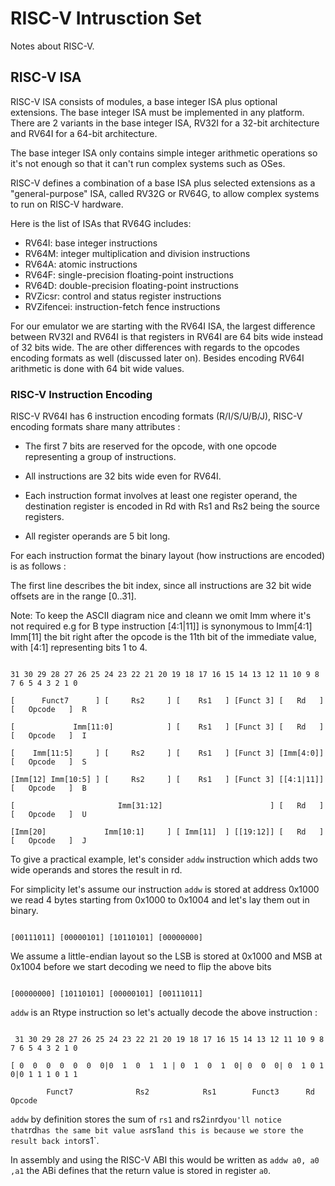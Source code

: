 # RISC-V Intrusction Set

Notes about RISC-V.

##  RISC-V ISA

RISC-V ISA consists of modules, a base integer ISA plus optional extensions.
The base integer ISA must be implemented in any platform. There are 2 variants
in the base integer ISA, RV32I for a 32-bit architecture and RV64I for a 64-bit
architecture.

The base integer ISA only contains simple integer arithmetic operations
so it's not enough so that it can't run complex systems such as OSes.

RISC-V defines a combination of a base ISA plus selected extensions
as a "general-purpose" ISA, called RV32G or RV64G, to allow complex
systems to run on RISC-V hardware.

Here is the list of ISAs that RV64G includes:

* RV64I: base integer instructions
* RV64M: integer multiplication and division instructions
* RV64A: atomic instructions
* RV64F: single-precision floating-point instructions
* RV64D: double-precision floating-point instructions
* RVZicsr: control and status register instructions
* RVZifencei: instruction-fetch fence instructions

For our emulator we are starting with the RV64I ISA, the largest difference
between RV32I and RV64I is that registers in RV64I are 64 bits wide instead
of 32 bits wide. The are other differences with regards to the opcodes encoding
formats as well (discussed later on). Besides encoding RV64I arithmetic is done
with 64 bit wide values.

### RISC-V Instruction Encoding

RISC-V RV64I has 6 instruction encoding formats (R/I/S/U/B/J), RISC-V encoding
formats share many attributes :

* The first 7 bits are reserved for the opcode, with one opcode representing
a group of instructions.

* All instructions are 32 bits wide even for RV64I.

* Each instruction format involves at least one register operand, the destination
register is encoded in Rd with Rs1 and Rs2 being the source registers.

* All register operands are 5 bit long.

For each instruction format the binary layout (how instructions are encoded) is as follows :

The first line describes the bit index, since all instructions are 32 bit wide offsets are
in the range [0..31].

Note: To keep the ASCII diagram nice and cleann we omit Imm where it's not required e.g
for B type instruction [4:1|11]] is synonymous to Imm[4:1] Imm[11] the bit right after
the opcode is the 11th bit of the immediate value, with [4:1] representing bits 1 to 4.

```

31 30 29 28 27 26 25 24 23 22 21 20 19 18 17 16 15 14 13 12 11 10 9 8 7 6 5 4 3 2 1 0

[      Funct7      ] [     Rs2     ] [    Rs1   ] [Funct 3] [   Rd   ] [   Opcode   ]  R

[             Imm[11:0]            ] [    Rs1   ] [Funct 3] [   Rd   ] [   Opcode   ]  I

[    Imm[11:5]     ] [     Rs2     ] [    Rs1   ] [Funct 3] [Imm[4:0]] [   Opcode   ]  S

[Imm[12] Imm[10:5] ] [     Rs2     ] [    Rs1   ] [Funct 3] [[4:1|11]] [   Opcode   ]  B

[                       Imm[31:12]                        ] [   Rd   ] [   Opcode   ]  U

[Imm[20]             Imm[10:1]     ] [ Imm[11]  ] [[19:12]] [   Rd   ] [   Opcode   ]  J

```

To give a practical example, let's consider `addw` instruction which adds two wide
operands and stores the result in rd.

For simplicity let's assume our instruction `addw` is stored at address 0x1000
we read 4 bytes starting from 0x1000 to 0x1004 and let's lay them out in binary.

```

[00111011] [00000101] [10110101] [00000000]

```

We assume a little-endian layout so the LSB is stored at 0x1000 and MSB at 0x1004
before we start decoding we need to flip the above bits

```

[00000000] [10110101] [00000101] [00111011]

```

`addw` is an Rtype instruction so let's actually decode the above instruction :

```

 31 30 29 28 27 26 25 24 23 22 21 20 19 18 17 16 15 14 13 12 11 10 9 8 7 6 5 4 3 2 1 0

[ 0  0  0  0  0  0  0|0  1  0  1  1 | 0  1  0  1  0| 0  0  0| 0  1 0 1 0|0 1 1 1 0 1 1

        Funct7              Rs2            Rs1        Funct3      Rd        Opcode

```

`addw` by definition stores the sum of `rs1` and rs2` in `rd` you'll notice that `rd`
has the same bit value as `rs1` and this is because we store the result back into `rs1`.

In assembly and using the RISC-V ABI this would be written as `addw a0, a0 ,a1` the ABi
defines that the return value is stored in register `a0`.
